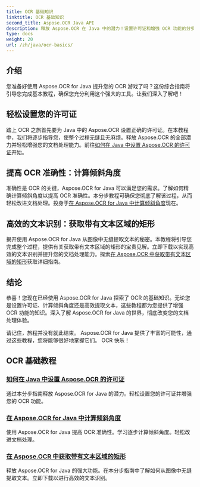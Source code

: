 ```yaml
---
title: OCR 基础知识
linktitle: OCR 基础知识
second_title: Aspose.OCR Java API
description: 释放 Aspose.OCR 在 Java 中的潜力！设置许可证和增强 OCR 功能的分步指南。计算倾斜角度并无缝提取文本。
type: docs
weight: 20
url: /zh/java/ocr-basics/
---
```

## 介绍

您准备好使用 Aspose.OCR for Java 提升您的 OCR 游戏了吗？这份综合指南将引导您完成基本教程，确保您充分利用这个强大的工具。让我们深入了解吧！

## 轻松设置您的许可证

踏上 OCR 之旅首先要为 Java 中的 Aspose.OCR 设置正确的许可证。在本教程中，我们将逐步指导您，使整个过程无缝且无麻烦。释放 Aspose.OCR 的全部潜力并轻松增强您的文档处理能力。前往[如何在 Java 中设置 Aspose.OCR 的许可证](./set-license/)开始。

## 提高 OCR 准确性：计算倾斜角度

准确性是 OCR 的关键，Aspose.OCR for Java 可以满足您的需求。了解如何精确计算倾斜角度以提高 OCR 准确性。本分步教程可确保您彻底了解该过程，从而轻松改进文档处理。投身于[在 Aspose.OCR for Java 中计算倾斜角度](./calculate-skew-angle/)现在。

## 高效的文本识别：获取带有文本区域的矩形

揭开使用 Aspose.OCR for Java 从图像中无缝提取文本的秘密。本教程将引导您完成整个过程，提供有关获取带有文本区域的矩形的宝贵见解。立即下载以实现高效的文本识别并提升您的文档处理能力。探索[在 Aspose.OCR 中获取带有文本区域的矩形](./get-rectangles-with-text-areas/)获取详细指南。

## 结论

恭喜！您现在已经使用 Aspose.OCR for Java 探索了 OCR 的基础知识。无论您是设置许可证、计算倾斜角度还是高效提取文本，这些教程都为您提供了增强 OCR 功能的知识。深入了解 Aspose.OCR for Java 的世界，彻底改变您的文档处理体验。

请记住，旅程并没有就此结束。 Aspose.OCR for Java 提供了丰富的可能性，通过这些教程，您将能够很好地掌握它们。 OCR 快乐！
## OCR 基础教程
### [如何在 Java 中设置 Aspose.OCR 的许可证](./set-license/)
通过本分步指南释放 Aspose.OCR for Java 的潜力。轻松设置您的许可证并增强您的 OCR 功能。
### [在 Aspose.OCR for Java 中计算倾斜角度](./calculate-skew-angle/)
使用 Aspose.OCR for Java 提高 OCR 准确性。学习逐步计算倾斜角度。轻松改进文档处理。
### [在 Aspose.OCR 中获取带有文本区域的矩形](./get-rectangles-with-text-areas/)
释放 Aspose.OCR for Java 的强大功能。在本分步指南中了解如何从图像中无缝提取文本。立即下载以进行高效的文本识别。